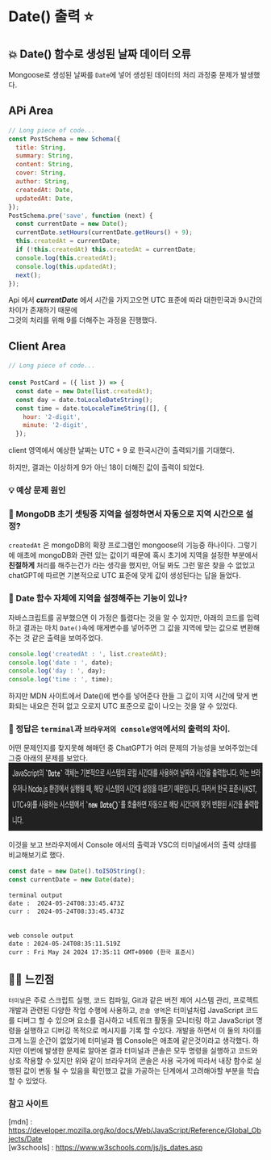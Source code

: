 # Date() 출력 :star:

## :boom: Date() 함수로 생성된 날짜 데이터 오류

Mongoose로 생성된 날짜를 `Date`에 넣어 생성된 데이터의 처리 과정중 문제가 발생했다.

## APi Area

```js
// Long piece of code...
const PostSchema = new Schema({
  title: String,
  summary: String,
  content: String,
  cover: String,
  author: String,
  createdAt: Date,
  updatedAt: Date,
});
PostSchema.pre('save', function (next) {
  const currentDate = new Date();
  currentDate.setHours(currentDate.getHours() + 9);
  this.createdAt = currentDate;
  if (!this.createdAt) this.createdAt = currentDate;
  console.log(this.createdAt);
  console.log(this.updatedAt);
  next();
});
```

Api 에서 **_currentDate_** 에서 시간을 가지고오면 UTC 표준에 따라 대한민국과 9시간의 차이가 존재하기 때문에  
그것의 처리를 위해 9를 더해주는 과정을 진행했다.

## Client Area

```js
// Long piece of code...

const PostCard = ({ list }) => {
  const date = new Date(list.createdAt);
  const day = date.toLocaleDateString();
  const time = date.toLocaleTimeString([], {
    hour: '2-digit',
    minute: '2-digit',
  });
```

client 영역에서 예상한 날짜는 UTC + 9 로 한국시간이 출력되기를 기대했다.

하지만, 결과는 이상하게 9가 아닌 18이 더해진 값이 출력이 되었다.

### :bulb: 예상 문제 원인

### 🥺 MongoDB 초기 셋팅중 지역을 설정하면서 자동으로 지역 시간으로 설정?

`createdAt` 은 mongoDB의 확장 프로그램인 mongoose의 기능중 하나이다. 그렇기에 애초에 mongoDB와 관련 있는 값이기 때문에 혹시 초기에 지역을 설정한 부분에서 **친절하게** 처리를 해주는건가 라는 생각을 했지만, 어딜 봐도 그런 말은 찾을 수 없었고 chatGPT에 따르면 기본적으로 UTC 표준에 맞게 값이 생성된다는 답을 들었다.

### 🥺 Date 함수 자체에 지역을 설정해주는 기능이 있나?

자바스크립트를 공부했으면 이 가정은 틀렸다는 것을 알 수 있지만, 아래의 코드를 입력하고 결과는 마치
`Date()`속에 매게변수를 넣어주면 그 값을 지역에 맞는 값으로 변환해주는 것 같은 출력을 보여주었다.

```js
console.log('createdAt : ', list.createdAt);
console.log('date : ', date);
console.log('day : ', day);
console.log('time : ', time);
```

하지만 MDN 사이트에서 Date()에 변수를 넣어준다 한들 그 값이 지역 시간에 맞게 변화되는 내요은 전혀 없고 오로지 UTC 표준으로 값이 나오는 것을 알 수 있었다.

### 🥳 정답은 `terminal`과 `브라우저의 console영역`에서의 출력의 차이.

어떤 문제인지를 찾지못해 해매던 중 ChatGPT가 여러 문제의 가능성을 보여주었는데 그중 아래의 문제를 보았다.
<img src="https://github.com/leedbswo107/TIL/blob/main/Front-End/images/Date.png" width="670px" height="135px">

이것을 보고 브라우저에서 Console 에서의 출력과 VSC의 터미널에서의 출력 상태를 비교해보기로 했다.

```js
const date = new Date().toISOString();
const currentDate = new Date(date);
```

```web
terminal output
date :  2024-05-24T08:33:45.473Z
curr :  2024-05-24T08:33:45.473Z


web console output
date : 2024-05-24T08:35:11.519Z
curr : Fri May 24 2024 17:35:11 GMT+0900 (한국 표준시)
```

## :guardsman: 느낀점

`터미널`은 주로 스크립트 실행, 코드 컴파일, Git과 같은 버전 제어 시스템 관리, 프로젝트 개발과 관련된 다양한 작업 수행에 사용하고,
`콘솔 영역`은 터미널처럼 JavaScript 코드를 디버그 할 수 있으며 요소를 검사하고 네트워크 활동을 모니터링 하고 JavaScript 명령을 실행하고 디버깅 목적으로 메시지를 기록 할 수있다.
개발을 하면서 이 둘의 차이를 크게 느낄 순간이 없었기에 터미널과 웹 Console은 애초에 같은것이라고 생각했다. 하지만 이번에 발생한 문제로 알아본 결과 터미널과 콘솔은 모두 명령을 실행하고 코드와 상호 작용할 수 있지만 위와 같이 브라우저의 콘솔은 사용 국가에 따라서 내장 함수로 실행된 값이 변동 될 수 있음을 확인했고 값을 가공하는 단계에서 고려해야할 부분을 학습할 수 있었다.

### 참고 사이트

[mdn] : <https://developer.mozilla.org/ko/docs/Web/JavaScript/Reference/Global_Objects/Date>  
[w3schools] : <https://www.w3schools.com/js/js_dates.asp>
